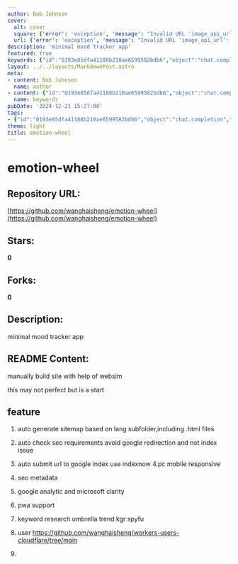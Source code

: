```yaml
---
author: Bob Johnson
cover:
  alt: cover
  square: {'error': 'exception', 'message': "Invalid URL 'image_api_url': No scheme supplied. Perhaps you meant https://image_api_url?"}
  url: {'error': 'exception', 'message': "Invalid URL 'image_api_url': No scheme supplied. Perhaps you meant https://image_api_url?"}
description: 'minimal mood tracker app'
featured: true
keywords: {"id":"0193e85dfa41188b210ae6599582bdb6","object":"chat.completion","created":1734770293,"model":"Qwen/Qwen2.5-7B-Instruct","choices":[{"index":0,"message":{"role":"assistant","content":"### Keywords and Tags Extracted from the Text:\n\n1. Emotion Wheel\n2. Minimal Mood Tracker App\n3. Manually Built Site\n4. WebSim\n5. Auto Generate Sitemap\n6. Lang Subfolder\n7. HTML Files\n8. Auto SEO Check\n9. Google Redirection\n10. Not Index Issue\n11. Google Index Submission\n12. IndexNow\n13. PC Mobile Responsive\n14. SEO Metadata\n15. Google Analytics\n16. Microsoft Clarity\n17. PWA Support\n18. Keyword Research\n19. Keyword Research Tools\n20. Trend Analysis\n21. Keyword Grader\n22. SpyFu\n23. GitHub\n24. Workers-Users-Cloudflare\n25. Cloudflare\n\nThis list includes both the main topics discussed in the text and the specific features and tools mentioned."},"finish_reason":"stop"}],"usage":{"prompt_tokens":174,"completion_tokens":190,"total_tokens":364},"system_fingerprint":""}
layout: ../../layouts/MarkdownPost.astro
meta:
- content: Bob Johnson
  name: author
- content: {"id":"0193e85dfa41188b210ae6599582bdb6","object":"chat.completion","created":1734770293,"model":"Qwen/Qwen2.5-7B-Instruct","choices":[{"index":0,"message":{"role":"assistant","content":"### Keywords and Tags Extracted from the Text:\n\n1. Emotion Wheel\n2. Minimal Mood Tracker App\n3. Manually Built Site\n4. WebSim\n5. Auto Generate Sitemap\n6. Lang Subfolder\n7. HTML Files\n8. Auto SEO Check\n9. Google Redirection\n10. Not Index Issue\n11. Google Index Submission\n12. IndexNow\n13. PC Mobile Responsive\n14. SEO Metadata\n15. Google Analytics\n16. Microsoft Clarity\n17. PWA Support\n18. Keyword Research\n19. Keyword Research Tools\n20. Trend Analysis\n21. Keyword Grader\n22. SpyFu\n23. GitHub\n24. Workers-Users-Cloudflare\n25. Cloudflare\n\nThis list includes both the main topics discussed in the text and the specific features and tools mentioned."},"finish_reason":"stop"}],"usage":{"prompt_tokens":174,"completion_tokens":190,"total_tokens":364},"system_fingerprint":""}
  name: keywords
pubDate: '2024-12-21 15:27:08'
tags:
- {"id":"0193e85dfa41188b210ae6599582bdb6","object":"chat.completion","created":1734770293,"model":"Qwen/Qwen2.5-7B-Instruct","choices":[{"index":0,"message":{"role":"assistant","content":"### Keywords and Tags Extracted from the Text:\n\n1. Emotion Wheel\n2. Minimal Mood Tracker App\n3. Manually Built Site\n4. WebSim\n5. Auto Generate Sitemap\n6. Lang Subfolder\n7. HTML Files\n8. Auto SEO Check\n9. Google Redirection\n10. Not Index Issue\n11. Google Index Submission\n12. IndexNow\n13. PC Mobile Responsive\n14. SEO Metadata\n15. Google Analytics\n16. Microsoft Clarity\n17. PWA Support\n18. Keyword Research\n19. Keyword Research Tools\n20. Trend Analysis\n21. Keyword Grader\n22. SpyFu\n23. GitHub\n24. Workers-Users-Cloudflare\n25. Cloudflare\n\nThis list includes both the main topics discussed in the text and the specific features and tools mentioned."},"finish_reason":"stop"}],"usage":{"prompt_tokens":174,"completion_tokens":190,"total_tokens":364},"system_fingerprint":""}
theme: light
title: emotion-wheel
---
```


# emotion-wheel

## Repository URL: 
[https://github.com/wanghaisheng/emotion-wheel](https://github.com/wanghaisheng/emotion-wheel)

## Stars: 
**0**

## Forks: 
**0**

## Description: 
minimal mood tracker app

## README Content: 
manually build site with help of websim



this may not perfect but is a start


## feature 


1. auto generate sitemap based on lang subfolder,including .html files
2. auto check seo requirements avoid google redirection and not index issue
3. auto submit url to google index use indexnow
4.pc mobile responsive
5. seo metadata
6. google analytic and microsoft clarity
7. pwa support
8. keyword research
   umbrella  trend  kgr spyfu
10.  user  https://github.com/wanghaisheng/workers-users-cloudflare/tree/main

11.  

